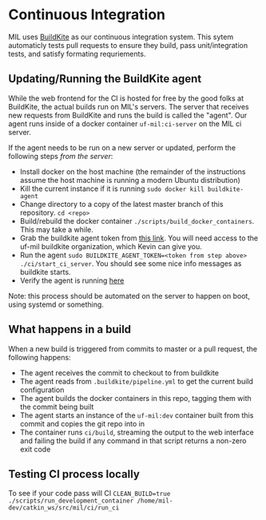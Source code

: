 # Continuous Integration
MIL uses [BuildKite](https://buildkite.com/uf-mil) as our continuous integration system. This sytem
automaticly tests pull requests to ensure they build, pass unit/integration tests, and satisfy formating requriements.

##  Updating/Running the BuildKite agent
While the web frontend for the CI is hosted for free by the good folks at BuildKite, the actual
builds run on MIL's servers. The server that receives new requests from BuildKite and runs the build
is called the "agent". Our agent runs inside of a docker container `uf-mil:ci-server` on the MIL ci server.

If the agent needs to be run on a new server or updated, perform the following steps *from the server*:

* Install docker on the host machine (the remainder of the instructions assume the host machine is running a modern Ubuntu distribution)
* Kill the current instance if it is running ```sudo docker kill buildkite-agent```
* Change directory to a copy of the latest master branch of this repository. ```cd <repo>```
* Build/rebuild the docker container ```./scripts/build_docker_containers```. This may take a while.
* Grab the buildkite agent token from [this link](https://buildkite.com/organizations/uf-mil/agents). You will need access to the uf-mil buildkite organization, which Kevin can give you.
* Run the agent ```sudo BUILDKITE_AGENT_TOKEN=<token from step above> ./ci/start_ci_server```. You should see some nice info messages as buildkite starts.
* Verify the agent is running [here](https://buildkite.com/organizations/uf-mil/agents)

Note: this process should be automated on the server to happen on boot, using systemd or something.

## What happens in a build
When a new build is triggered from commits to master or a pull request, the following happens:
* The agent receives the commit to checkout to from buildkite
* The agent reads from ```.buildkite/pipeline.yml``` to get the current build configuration
* The agent builds the docker containers in this repo, tagging them with the commit being built
* The agent starts an instance of the `uf-mil:dev` container built from this commit and copies the git repo into in
* The container runs ```ci/build```, streaming the output to the web interface and failing the build if any command in that script returns a non-zero exit code

## Testing CI process locally
To see if your code pass will CI
`CLEAN_BUILD=true ./scripts/run_development_container /home/mil-dev/catkin_ws/src/mil/ci/run_ci`
